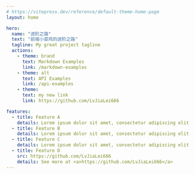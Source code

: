 ```yaml
---
# https://vitepress.dev/reference/default-theme-home-page
layout: home

hero:
  name: "进阶之路"
  text: "前端小菜鸡的进阶之路"
  tagline: My great project tagline
  actions:
    - theme: brand
      text: Markdown Examples
      link: /markdown-examples
    - theme: alt
      text: API Examples
      link: /api-examples
    - theme: 
      text: my new link
      link: https://github.com/LvJiaLei666

features:
  - title: Feature A
    details: Lorem ipsum dolor sit amet, consectetur adipiscing elit
  - title: Feature B
    details: Lorem ipsum dolor sit amet, consectetur adipiscing elit
  - title: Feature C
    details: Lorem ipsum dolor sit amet, consectetur adipiscing elit
  - title: Feature D
    src: https://github.com/LvJiaLei666
    details: See more at <a>https://github.com/LvJiaLei666</a>
---
```


